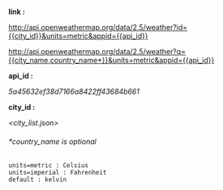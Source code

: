 
**link :**

http://api.openweathermap.org/data/2.5/weather?id={{city_id}}&units=metric&appid={{api_id}}

http://api.openweathermap.org/data/2.5/weather?q={{city_name,country_name*}}&units=metric&appid={{api_id}}

**api_id :**

*5a45632ef38d7166a8422ff43684b661*

**city_id :**

*<city_list.json>*

###### **country_name is optional*

    units=metric : Celsius
    units=imperial : Fahrenheit
    default : kelvin    
